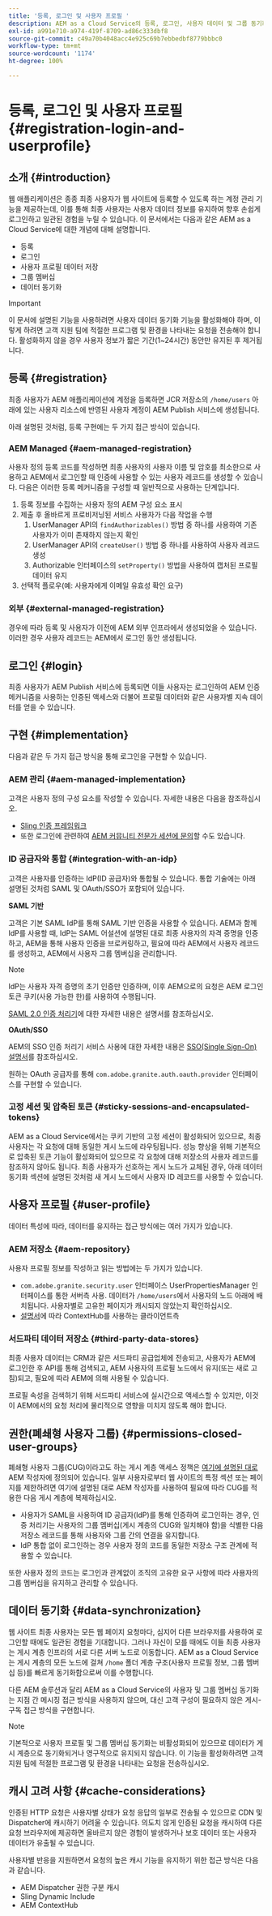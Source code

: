 ```yaml
---
title: '등록, 로그인 및 사용자 프로필 '
description: AEM as a Cloud Service의 등록, 로그인, 사용자 데이터 및 그룹 동기화에 대해 알아봅니다.
exl-id: a991e710-a974-419f-8709-ad86c333dbf8
source-git-commit: c49a70b4048acc4e925c69b7ebbedbf8779bbbc0
workflow-type: tm+mt
source-wordcount: '1174'
ht-degree: 100%

---
```


# 등록, 로그인 및 사용자 프로필 {#registration-login-and-userprofile}

## 소개 {#introduction}

웹 애플리케이션은 종종 최종 사용자가 웹 사이트에 등록할 수 있도록 하는 계정 관리 기능을 제공하는데, 이를 통해 최종 사용자는 사용자 데이터 정보를 유지하여 향후 손쉽게 로그인하고 일관된 경험을 누릴 수 있습니다. 이 문서에서는 다음과 같은 AEM as a Cloud Service에 대한 개념에 대해 설명합니다.

* 등록
* 로그인
* 사용자 프로필 데이터 저장
* 그룹 멤버십
* 데이터 동기화

>[!IMPORTANT]
>
>이 문서에 설명된 기능을 사용하려면 사용자 데이터 동기화 기능을 활성화해야 하며, 이렇게 하려면 고객 지원 팀에 적절한 프로그램 및 환경을 나타내는 요청을 전송해야 합니다. 활성화하지 않을 경우 사용자 정보가 짧은 기간(1~24시간) 동안만 유지된 후 제거됩니다.

## 등록 {#registration}

최종 사용자가 AEM 애플리케이션에 계정을 등록하면 JCR 저장소의 `/home/users` 아래에 있는 사용자 리소스에 반영된 사용자 계정이 AEM Publish 서비스에 생성됩니다.

아래 설명된 것처럼, 등록 구현에는 두 가지 접근 방식이 있습니다.

### AEM Managed {#aem-managed-registration}

사용자 정의 등록 코드를 작성하면 최종 사용자의 사용자 이름 및 암호를 최소한으로 사용하고 AEM에서 로그인할 때 인증에 사용할 수 있는 사용자 레코드를 생성할 수 있습니다. 다음은 이러한 등록 메커니즘을 구성할 때 일반적으로 사용하는 단계입니다.

1. 등록 정보를 수집하는 사용자 정의 AEM 구성 요소 표시
1. 제출 후 올바르게 프로비저닝된 서비스 사용자가 다음 작업을 수행
   1. UserManager API의 `findAuthorizables()` 방법 중 하나를 사용하여 기존 사용자가 이미 존재하지 않는지 확인
   1. UserManager API의 `createUser()` 방법 중 하나를 사용하여 사용자 레코드 생성
   1. Authorizable 인터페이스의 `setProperty()` 방법을 사용하여 캡처된 프로필 데이터 유지
1. 선택적 플로우(예: 사용자에게 이메일 유효성 확인 요구)

### 외부 {#external-managed-registration}

경우에 따라 등록 및 사용자가 이전에 AEM 외부 인프라에서 생성되었을 수 있습니다. 이러한 경우 사용자 레코드는 AEM에서 로그인 동안 생성됩니다.

## 로그인 {#login}

최종 사용자가 AEM Publish 서비스에 등록되면 이들 사용자는 로그인하여 AEM 인증 메커니즘을 사용하는 인증된 액세스와 더불어 프로필 데이터와 같은 사용자별 지속 데이터를 얻을 수 있습니다.

## 구현 {#implementation}

다음과 같은 두 가지 접근 방식을 통해 로그인을 구현할 수 있습니다.

### AEM 관리 {#aem-managed-implementation}

고객은 사용자 정의 구성 요소를 작성할 수 있습니다. 자세한 내용은 다음을 참조하십시오.

* [Sling 인증 프레임워크](https://sling.apache.org/documentation/the-sling-engine/authentication/authentication-framework.html)
* 또한 로그인에 관련하여 [AEM 커뮤니티 전문가 세션에 문의](http://bit.ly/ATACEFeb15)할 수도 있습니다.

### ID 공급자와 통합 {#integration-with-an-idp}

고객은 사용자를 인증하는 IdP(ID 공급자)와 통합될 수 있습니다. 통합 기술에는 아래 설명된 것처럼 SAML 및 OAuth/SSO가 포함되어 있습니다.

**SAML 기반**

고객은 기본 SAML IdP를 통해 SAML 기반 인증을 사용할 수 있습니다. AEM과 함께 IdP를 사용할 때, IdP는 SAML 어설션에 설명된 대로 최종 사용자의 자격 증명을 인증하고, AEM을 통해 사용자 인증을 브로커링하고, 필요에 따라 AEM에서 사용자 레코드를 생성하고, AEM에서 사용자 그룹 멤버십을 관리합니다.

>[!NOTE]
>
>IdP는 사용자 자격 증명의 초기 인증만 인증하며, 이후 AEM으로의 요청은 AEM 로그인 토큰 쿠키(사용 가능한 한)를 사용하여 수행됩니다.

[SAML 2.0 인증 처리기](https://experienceleague.adobe.com/docs/experience-manager-learn/cloud-service/authentication/saml-2-0.html)에 대한 자세한 내용은 설명서를 참조하십시오.

**OAuth/SSO**

AEM의 SSO 인증 처리기 서비스 사용에 대한 자세한 내용은 [SSO(Single Sign-On) 설명서](https://experienceleague.adobe.com/docs/experience-manager-65/deploying/configuring/single-sign-on.html)를 참조하십시오.

원하는 OAuth 공급자를 통해 `com.adobe.granite.auth.oauth.provider` 인터페이스를 구현할 수 있습니다.

### 고정 세션 및 압축된 토큰 {#sticky-sessions-and-encapsulated-tokens}

AEM as a Cloud Service에서는 쿠키 기반의 고정 세션이 활성화되어 있으므로, 최종 사용자는 각 요청에 대해 동일한 게시 노드에 라우팅됩니다. 성능 향상을 위해 기본적으로 압축된 토큰 기능이 활성화되어 있으므로 각 요청에 대해 저장소의 사용자 레코드를 참조하지 않아도 됩니다. 최종 사용자가 선호하는 게시 노드가 교체된 경우, 아래 데이터 동기화 섹션에 설명된 것처럼 새 게시 노드에서 사용자 ID 레코드를 사용할 수 있습니다.

## 사용자 프로필 {#user-profile}

데이터 특성에 따라, 데이터를 유지하는 접근 방식에는 여러 가지가 있습니다.

### AEM 저장소 {#aem-repository}

사용자 프로필 정보를 작성하고 읽는 방법에는 두 가지가 있습니다.

* `com.adobe.granite.security.user` 인터페이스 UserPropertiesManager 인터페이스를 통한 서버측 사용. 데이터가 `/home/users`에서 사용자의 노드 아래에 배치됩니다. 사용자별로 고유한 페이지가 캐시되지 않았는지 확인하십시오.
* [설명서](https://experienceleague.adobe.com/docs/experience-manager-cloud-service/implementing/personalization/contexthub.html?lang=ko#personalization)에 따라 ContextHub를 사용하는 클라이언트측

### 서드파티 데이터 저장소 {#third-party-data-stores}

최종 사용자 데이터는 CRM과 같은 서드파티 공급업체에 전송되고, 사용자가 AEM에 로그인한 후 API를 통해 검색되고, AEM 사용자의 프로필 노드에서 유지(또는 새로 고침)되고, 필요에 따라 AEM에 의해 사용될 수 있습니다.

프로필 속성을 검색하기 위해 서드파티 서비스에 실시간으로 액세스할 수 있지만, 이것이 AEM에서의 요청 처리에 물리적으로 영향을 미치지 않도록 해야 합니다.

## 권한(폐쇄형 사용자 그룹) {#permissions-closed-user-groups}

폐쇄형 사용자 그룹(CUG)이라고도 하는 게시 계층 액세스 정책은 [여기에 설명된 대로](https://experienceleague.adobe.com/docs/experience-manager-65/administering/security/cug.html?lang=ko#applying-your-closed-user-group-to-content-pages) AEM 작성자에 정의되어 있습니다. 일부 사용자로부터 웹 사이트의 특정 섹션 또는 페이지를 제한하려면 여기에 설명된 대로 AEM 작성자를 사용하여 필요에 따라 CUG를 적용한 다음 게시 계층에 복제하십시오.

* 사용자가 SAML을 사용하여 ID 공급자(IdP)를 통해 인증하여 로그인하는 경우, 인증 처리기는 사용자의 그룹 멤버십(게시 계층의 CUG와 일치해야 함)을 식별한 다음 저장소 레코드를 통해 사용자와 그룹 간의 연결을 유지합니다.
* IdP 통합 없이 로그인하는 경우 사용자 정의 코드를 동일한 저장소 구조 관계에 적용할 수 있습니다.

또한 사용자 정의 코드는 로그인과 관계없이 조직의 고유한 요구 사항에 따라 사용자의 그룹 멤버십을 유지하고 관리할 수 있습니다.

## 데이터 동기화 {#data-synchronization}

웹 사이트 최종 사용자는 모든 웹 페이지 요청마다, 심지어 다른 브라우저를 사용하여 로그인할 때에도 일관된 경험을 기대합니다. 그러나 자신이 모를 때에도 이들 최종 사용자는 게시 계층 인프라의 서로 다른 서버 노드로 이동합니다. AEM as a Cloud Service는 게시 계층의 모든 노드에 걸쳐 `/home` 폴더 계층 구조(사용자 프로필 정보, 그룹 멤버십 등)를 빠르게 동기화함으로써 이를 수행합니다.

다른 AEM 솔루션과 달리 AEM as a Cloud Service의 사용자 및 그룹 멤버십 동기화는 지점 간 메시징 접근 방식을 사용하지 않으며, 대신 고객 구성이 필요하지 않은 게시-구독 접근 방식을 구현합니다.

>[!NOTE]
>
>기본적으로 사용자 프로필 및 그룹 멤버십 동기화는 비활성화되어 있으므로 데이터가 게시 계층으로 동기화되거나 영구적으로 유지되지 않습니다. 이 기능을 활성화하려면 고객 지원 팀에 적절한 프로그램 및 환경을 나타내는 요청을 전송하십시오.

## 캐시 고려 사항 {#cache-considerations}

인증된 HTTP 요청은 사용자별 상태가 요청 응답의 일부로 전송될 수 있으므로 CDN 및 Dispatcher에 캐시하기 어려울 수 있습니다. 의도치 않게 인증된 요청을 캐시하여 다른 요청 브라우저에 제공하면 올바르지 않은 경험이 발생하거나 보호 데이터 또는 사용자 데이터가 유출될 수 있습니다.

사용자별 반응을 지원하면서 요청의 높은 캐시 기능을 유지하기 위한 접근 방식은 다음과 같습니다.

* AEM Dispatcher 권한 구분 캐시
* Sling Dynamic Include
* AEM ContextHub
